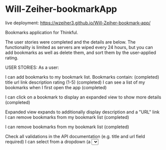 # Will-Zeiher-bookmarkApp
live deployment:
https://wzeiher3.github.io/Will-Zeiher-bookmark-app/ 

Bookmarks application for Thinkful.

The user stories were completed and the details are below.
The functionality is limited as servers are wiped every 24 hours, but you can add bookmarks as well as delete them, and sort them by the user-applied rating.


USER STORIES:
As a user:

I can add bookmarks to my bookmark list. Bookmarks contain:
(completed)
title
url link
description
rating (1-5)
(completed)
I can see a list of my bookmarks when I first open the app
(completed)


I can click on a bookmark to display an expanded view to show more details
(completed)

Expanded view expands to additionally display description and a "URL" link
I can remove bookmarks from my bookmark list
(completed)

I can remove bookmarks from my bookmark list (completed)

Check all validations in the API documentation (e.g. title and url field required)
I can select from a dropdown (a <select> element) a "minimum rating" to filter the list by all bookmarks rated at or above the chosen selection
(completed, the dropdown menu filters the displayed bookmarks by minimum rating)

    
